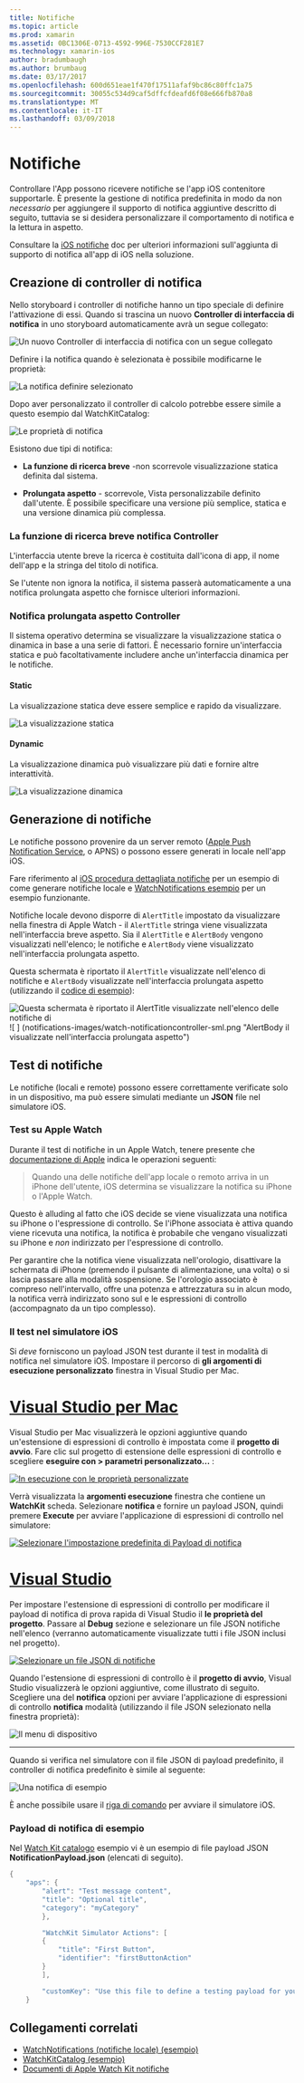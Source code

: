```yaml
---
title: Notifiche
ms.topic: article
ms.prod: xamarin
ms.assetid: 0BC1306E-0713-4592-996E-7530CCF281E7
ms.technology: xamarin-ios
author: bradumbaugh
ms.author: brumbaug
ms.date: 03/17/2017
ms.openlocfilehash: 600d651eae1f470f17511afaf9bc86c80ffc1a75
ms.sourcegitcommit: 30055c534d9caf5dffcfdeafd6f08e666fb870a8
ms.translationtype: MT
ms.contentlocale: it-IT
ms.lasthandoff: 03/09/2018
---
```

# <a name="notifications"></a>Notifiche

Controllare l'App possono ricevere notifiche se l'app iOS contenitore supportarle. È presente la gestione di notifica predefinita in modo da non *necessario* per aggiungere il supporto di notifica aggiuntive descritto di seguito, tuttavia se si desidera personalizzare il comportamento di notifica e la lettura in aspetto.

Consultare la [iOS notifiche](~/ios/platform/user-notifications/deprecated/index.md) doc per ulteriori informazioni sull'aggiunta di supporto di notifica all'app di iOS nella soluzione.

## <a name="creating-notification-controllers"></a>Creazione di controller di notifica

Nello storyboard i controller di notifiche hanno un tipo speciale di definire l'attivazione di essi. Quando si trascina un nuovo **Controller di interfaccia di notifica** in uno storyboard automaticamente avrà un segue collegato:

![](notifications-images/notification-storyboard1.png "Un nuovo Controller di interfaccia di notifica con un segue collegato")

Definire i la notifica quando è selezionata è possibile modificarne le proprietà:

![](notifications-images/notification-storyboard2.png "La notifica definire selezionato")

Dopo aver personalizzato il controller di calcolo potrebbe essere simile a questo esempio dal WatchKitCatalog:

![](notifications-images/notifications-segue.png "Le proprietà di notifica")


Esistono due tipi di notifica:

- **La funzione di ricerca breve** -non scorrevole visualizzazione statica definita dal sistema.

- **Prolungata aspetto** - scorrevole, Vista personalizzabile definito dall'utente. È possibile specificare una versione più semplice, statica e una versione dinamica più complessa.

### <a name="short-look-notification-controller"></a>La funzione di ricerca breve notifica Controller

L'interfaccia utente breve la ricerca è costituita dall'icona di app, il nome dell'app e la stringa del titolo di notifica.

Se l'utente non ignora la notifica, il sistema passerà automaticamente a una notifica prolungata aspetto che fornisce ulteriori informazioni.


### <a name="long-look-notification-controller"></a>Notifica prolungata aspetto Controller

Il sistema operativo determina se visualizzare la visualizzazione statica o dinamica in base a una serie di fattori. È necessario fornire un'interfaccia statica e può facoltativamente includere anche un'interfaccia dinamica per le notifiche.

#### <a name="static"></a>Static

La visualizzazione statica deve essere semplice e rapido da visualizzare.

![](notifications-images/notification-static.png "La visualizzazione statica")

#### <a name="dynamic"></a>Dynamic

La visualizzazione dinamica può visualizzare più dati e fornire altre interattività.

![](notifications-images/notification-dynamic.png "La visualizzazione dinamica")


## <a name="generating-notifications"></a>Generazione di notifiche

Le notifiche possono provenire da un server remoto ([Apple Push Notification Service](https://developer.apple.com/library/ios/documentation/NetworkingInternet/Conceptual/RemoteNotificationsPG/Chapters/ApplePushService.html), o APNS) o possono essere generati in locale nell'app iOS.

Fare riferimento al [iOS procedura dettagliata notifiche](~/ios/platform/user-notifications/deprecated/local-notifications-in-ios-walkthrough.md) per un esempio di come generare notifiche locale e [WatchNotifications esempio](https://developer.xamarin.com/samples/monotouch/WatchKit/WatchNotifications/) per un esempio funzionante.

Notifiche locale devono disporre di `AlertTitle` impostato da visualizzare nella finestra di Apple Watch - il `AlertTitle` stringa viene visualizzata nell'interfaccia breve aspetto. Sia il `AlertTitle` e `AlertBody` vengono visualizzati nell'elenco; le notifiche e `AlertBody` viene visualizzato nell'interfaccia prolungata aspetto.

Questa schermata è riportato il `AlertTitle` visualizzate nell'elenco di notifiche e `AlertBody` visualizzate nell'interfaccia prolungata aspetto (utilizzando il [codice di esempio](https://developer.xamarin.com/samples/monotouch/WatchKit/WatchNotifications/)):

![](notifications-images/watch-notificationslist-sml.png "Questa schermata è riportato il AlertTitle visualizzate nell'elenco delle notifiche di") ![ ] (notifications-images/watch-notificationcontroller-sml.png "AlertBody il visualizzate nell'interfaccia prolungata aspetto")

## <a name="testing-notifications"></a>Test di notifiche

Le notifiche (locali e remote) possono essere correttamente verificate solo in un dispositivo, ma può essere simulati mediante un **JSON** file nel simulatore iOS.

### <a name="testing-on-apple-watch"></a>Test su Apple Watch

Durante il test di notifiche in un Apple Watch, tenere presente che [documentazione di Apple](https://developer.apple.com/library/ios/documentation/General/Conceptual/WatchKitProgrammingGuide/BasicSupport.html) indica le operazioni seguenti:

> Quando una delle notifiche dell'app locale o remoto arriva in un iPhone dell'utente, iOS determina se visualizzare la notifica su iPhone o l'Apple Watch.

Questo è alluding al fatto che iOS decide se viene visualizzata una notifica su iPhone o l'espressione di controllo. Se l'iPhone associata è attiva quando viene ricevuta una notifica, la notifica è probabile che vengano visualizzati su iPhone e *non* indirizzato per l'espressione di controllo.

Per garantire che la notifica viene visualizzata nell'orologio, disattivare la schermata di iPhone (premendo il pulsante di alimentazione, una volta) o si lascia passare alla modalità sospensione. Se l'orologio associato è compreso nell'intervallo, offre una potenza e attrezzatura su in alcun modo, la notifica verrà indirizzato sono sul e le espressioni di controllo (accompagnato da un tipo complesso).

### <a name="testing-on-the-ios-simulator"></a>Il test nel simulatore iOS

Si *deve* forniscono un payload JSON test durante il test in modalità di notifica nel simulatore iOS. Impostare il percorso di **gli argomenti di esecuzione personalizzato** finestra in Visual Studio per Mac.

# <a name="visual-studio-for-mactabvsmac"></a>[Visual Studio per Mac](#tab/vsmac)

Visual Studio per Mac visualizzerà le opzioni aggiuntive quando un'estensione di espressioni di controllo è impostata come il **progetto di avvio**.
Fare clic sul progetto di estensione delle espressioni di controllo e scegliere **eseguire con > parametri personalizzato...** :
    
[![](notifications-images/runwith-customparams-sml.png "In esecuzione con le proprietà personalizzate")](notifications-images/runwith-customparams.png#lightbox)
    
Verrà visualizzata la **argomenti esecuzione** finestra che contiene un **WatchKit** scheda. Selezionare **notifica** e fornire un payload JSON, quindi premere **Execute** per avviare l'applicazione di espressioni di controllo nel simulatore:
    
[![](notifications-images/runwith-execargs-sml.png "Selezionare l'impostazione predefinita di Payload di notifica")](notifications-images/runwith-execargs.png#lightbox)

# <a name="visual-studiotabvswin"></a>[Visual Studio](#tab/vswin)

Per impostare l'estensione di espressioni di controllo per modificare il payload di notifica di prova rapida di Visual Studio il **le proprietà del progetto**. Passare al **Debug** sezione e selezionare un file JSON notifiche nell'elenco (verranno automaticamente visualizzate tutti i file JSON inclusi nel progetto).
    
[![](notifications-images/runwith-execargs-sml-vs.png "Selezionare un file JSON di notifiche")](notifications-images/runwith-execargs-vs.png#lightbox)

Quando l'estensione di espressioni di controllo è il **progetto di avvio**, Visual Studio visualizzerà le opzioni aggiuntive, come illustrato di seguito. Scegliere una del **notifica** opzioni per avviare l'applicazione di espressioni di controllo **notifica** modalità (utilizzando il file JSON selezionato nella finestra proprietà):
    
![](notifications-images/runwith-vs.png "Il menu di dispositivo")

-----

Quando si verifica nel simulatore con il file JSON di payload predefinito, il controller di notifica predefinito è simile al seguente:

![](notifications-images/notification-debug-sml.png "Una notifica di esempio")

È anche possibile usare il [riga di comando](~/ios/watchos/troubleshooting.md#command_line) per avviare il simulatore iOS.

### <a name="example-notification-payload"></a>Payload di notifica di esempio

Nel [Watch Kit catalogo](https://developer.xamarin.com/samples/monotouch/WatchKit/WatchKitCatalog/) esempio vi è un esempio di file payload JSON **NotificationPayload.json** (elencati di seguito).

```csharp
{
    "aps": {
        "alert": "Test message content",
        "title": "Optional title",
        "category": "myCategory"
        },

        "WatchKit Simulator Actions": [
        {
            "title": "First Button",
            "identifier": "firstButtonAction"
        }
        ],

        "customKey": "Use this file to define a testing payload for your notifications. The aps dictionary specifies the category, alert text and title. The WatchKit Simulator Actions array can provide info for one or more action buttons in addition to the standard Dismiss button. Any other top level keys are custom payload. If you have multiple such JSON files in your project, you'll be able to choose between them in when selecting to debug the notification interface of your Watch App."
    }
```



## <a name="related-links"></a>Collegamenti correlati

- [WatchNotifications (notifiche locale) (esempio)](https://developer.xamarin.com/samples/monotouch/WatchKit/WatchNotifications/)
- [WatchKitCatalog (esempio)](https://developer.xamarin.com/samples/monotouch/WatchKit/WatchKitCatalog/)
- [Documenti di Apple Watch Kit notifiche](https://developer.apple.com/library/ios/documentation/General/Conceptual/WatchKitProgrammingGuide/BasicSupport.html)
